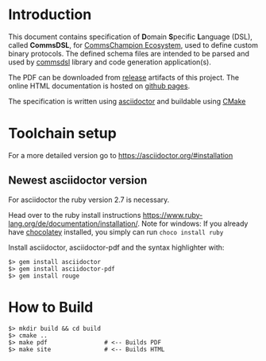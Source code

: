 # Introduction
This document contains specification of **D**omain **S**pecific **L**anguage (DSL),
called **CommsDSL**, for [CommsChampion Ecosystem](https://commschamp.github.io),
used to define custom binary protocols. The defined schema files are intended
to be parsed and used by [commsdsl](https://github.com/commschamp/commsdsl) library and code
generation application(s).

The PDF can be downloaded from [release](https://github.com/commschamp/CommsDSL-Specification/releases)
artifacts of this project. The online HTML documentation is hosted on
[github pages](https://commschamp.github.io/commsdsl_spec).

The specification is written using [asciidoctor](https://asciidoctor.org) and buildable
using [CMake](https://cmake.org/)

# Toolchain setup

For a more detailed version go to https://asciidoctor.org/#installation

## Newest asciidoctor version
For asciidoctor the ruby version 2.7 is necessary.

Head over to the ruby install instructions https://www.ruby-lang.org/de/documentation/installation/. Note for windows: If you already have [chocolatey](https://chocolatey.org/) installed, you simply can run `choco install ruby`



Install asciidoctor, asciidoctor-pdf and the syntax highlighter with:
```
$> gem install asciidoctor
$> gem install asciidoctor-pdf
$> gem install rouge
```


# How to Build
```
$> mkdir build && cd build
$> cmake ..
$> make pdf                # <-- Builds PDF
$> make site               # <-- Builds HTML
```

